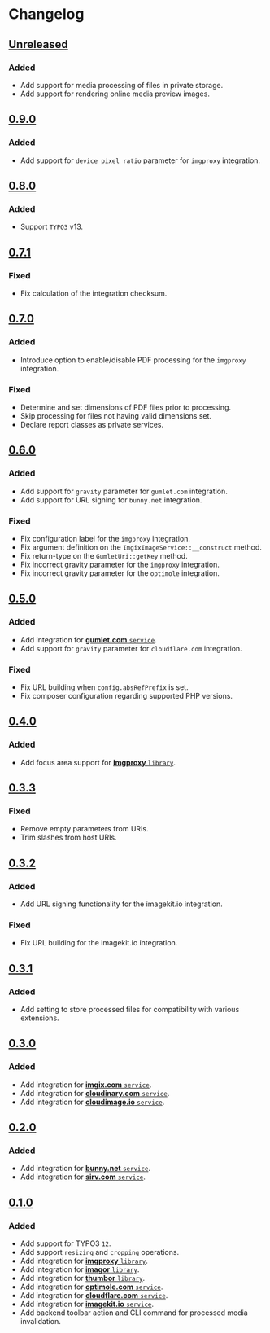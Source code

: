 # Changelog

## [Unreleased]

### Added

* Add support for media processing of files in private storage.
* Add support for rendering online media preview images.

## [0.9.0]

### Added

* Add support for `device pixel ratio` parameter for `imgproxy` integration.

## [0.8.0]

### Added

* Support `TYPO3` v13.

## [0.7.1]

### Fixed

* Fix calculation of the integration checksum.

## [0.7.0]

### Added

* Introduce option to enable/disable PDF processing for the `imgproxy` integration.

### Fixed

* Determine and set dimensions of PDF files prior to processing.
* Skip processing for files not having valid dimensions set.
* Declare report classes as private services.

## [0.6.0]

### Added

* Add support for `gravity` parameter for `gumlet.com` integration.
* Add support for URL signing for `bunny.net` integration.

### Fixed

* Fix configuration label for the `imgproxy` integration.
* Fix argument definition on the `ImgixImageService::__construct` method.
* Fix return-type on the `GumletUri::getKey` method.
* Fix incorrect gravity parameter for the `imgproxy` integration.
* Fix incorrect gravity parameter for the `optimole` integration.

## [0.5.0]

### Added

* Add integration for [**gumlet.com** `service`](https://www.gumlet.com/).
* Add support for `gravity` parameter for `cloudflare.com` integration.

### Fixed

* Fix URL building when `config.absRefPrefix` is set.
* Fix composer configuration regarding supported PHP versions.

## [0.4.0]

### Added

* Add focus area support for [**imgproxy** `library`](https://github.com/imgproxy/imgproxy).

## [0.3.3]

### Fixed

* Remove empty parameters from URIs.
* Trim slashes from host URIs.

## [0.3.2]

### Added

* Add URL signing functionality for the imagekit.io integration.

### Fixed

* Fix URL building for the imagekit.io integration.

## [0.3.1]

### Added

* Add setting to store processed files for compatibility with various extensions.

## [0.3.0]

### Added

* Add integration for [**imgix.com** `service`](https://imgix.com/).
* Add integration for [**cloudinary.com** `service`](https://cloudinary.com/).
* Add integration for [**cloudimage.io** `service`](https://cloudimage.io/).

## [0.2.0]

### Added

* Add integration for [**bunny.net** `service`](https://bunny.net/).
* Add integration for [**sirv.com** `service`](https://sirv.com/).

## [0.1.0]

### Added

* Add support for TYPO3 `12`.
* Add support `resizing` and `cropping` operations.
* Add integration for [**imgproxy** `library`](https://github.com/imgproxy/imgproxy).
* Add integration for [**imagor** `library`](https://github.com/cshum/imagor).
* Add integration for [**thumbor** `library`](https://github.com/thumbor/thumbor).
* Add integration for [**optimole.com** `service`](https://optimole.com/).
* Add integration for [**cloudflare.com** `service`](https://developers.cloudflare.com/images/).
* Add integration for [**imagekit.io** `service`](https://imagekit.io/).
* Add backend toolbar action and CLI command for processed media invalidation.

[unreleased]: https://github.com/somehow-digital/typo3-media-processing/compare/v0.9.0...HEAD
[0.9.0]: https://github.com/somehow-digital/typo3-media-processing/compare/v0.8.0...v0.9.0
[0.8.0]: https://github.com/somehow-digital/typo3-media-processing/compare/v0.7.1...v0.8.0
[0.7.1]: https://github.com/somehow-digital/typo3-media-processing/compare/v0.7.0...v0.7.1
[0.7.0]: https://github.com/somehow-digital/typo3-media-processing/compare/v0.6.0...v0.7.0
[0.6.0]: https://github.com/somehow-digital/typo3-media-processing/compare/v0.5.0...v0.6.0
[0.5.0]: https://github.com/somehow-digital/typo3-media-processing/compare/v0.4.0...v0.5.0
[0.4.0]: https://github.com/somehow-digital/typo3-media-processing/compare/v0.3.3...v0.4.0
[0.3.3]: https://github.com/somehow-digital/typo3-media-processing/compare/v0.3.2...v0.3.3
[0.3.2]: https://github.com/somehow-digital/typo3-media-processing/compare/v0.3.1...v0.3.2
[0.3.1]: https://github.com/somehow-digital/typo3-media-processing/compare/v0.3.0...v0.3.1
[0.3.0]: https://github.com/somehow-digital/typo3-media-processing/compare/v0.2.0...v0.3.0
[0.2.0]: https://github.com/somehow-digital/typo3-media-processing/compare/v0.1.0...v0.2.0
[0.1.0]: https://github.com/somehow-digital/typo3-media-processing/releases/tag/v0.1.0
